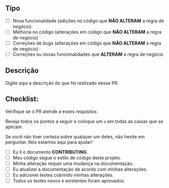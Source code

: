 ## Tipo

- [ ] Nova funcionalidade (adições no código que **NÃO ALTERAM** a regra de negócio)
- [ ] Melhoria no código (alterações em código que **NÃO ALTERAM** a regra de negócio)
- [ ] Correções de _bugs_ (alterações em código que **NÃO ALTERAM** a regra de negócio)
- [ ] Correções ou novas funcionalidades que **ALTERAM** a regra de negócio

## Descrição

Digite aqui a descrição do que foi realizado nesse PR

## Checklist:

Verifique se o PR atende a esses requisitos:

Reveja todos os pontos a seguir e coloque um `x` em todas as caixas que se aplicam.

Se você não tiver certeza sobre qualquer um deles, não hesite em perguntar. Nós estamos aqui para ajudar!

- [ ] Eu li o documento **CONTRIBUTING**.
- [ ] Meu código segue o estilo de código deste projeto.
- [ ] Minha alteração requer uma mudança na documentação.
- [ ] Eu atualizei a documentação de acordo com minhas alterações.
- [ ] Eu adicionei testes cobrindo minhas alterações.
- [ ] Todos os testes novos e existentes foram aprovados.
